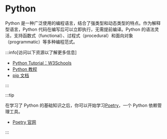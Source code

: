 # Python

Python 是一种广泛使用的编程语言，结合了强类型和动态类型的特点。作为解释型语言，Python 代码在编写后可以立即执行，无需提前编译。Python 的语法灵活，支持函数式（functional）、过程式（procedural）和面向对象（programmatic）等多种编程范式。

:::info[访问以下资源以了解更多信息]

- [Python Tutorial：W3Schools](https://www.w3schools.com/python/)
- [Python 教程](https://docs.python.org//zh-cn/3/tutorial/index.html)
- [pip 文档](https://pip.pypa.io/en/stable/)

:::

:::tip

在学习了 Python 的基础知识之后，你可以开始学习[Poetry](../packages/poetry.md)，一个 Python 依赖管理工具。

- [Poetry 官网](https://python-poetry.org/)

:::
